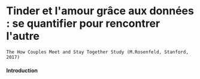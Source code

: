 # Tinder et l'amour grâce aux données : se quantifier pour rencontrer l'autre
```
The How Couples Meet and Stay Together Study (M.Rosenfeld, Stanford, 2017)
```

#### Introduction
